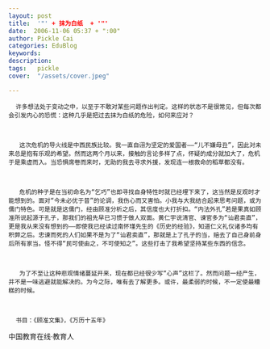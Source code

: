 ```yaml
---
layout: post  
title:  '"' + 抹为白纸  + '"'
date:  2006-11-06 05:37 + ":00" 
author: Pickle Cai  
categories: EduBlog  
keywords: 
description:   
tags:	pickle   
cover:  "/assets/cover.jpeg"  

---  
```

    
      许多想法处于变动之中，以至于不敢对某些问题作出判定。这样的状态不是很常见，但每次都会引发内心的恐慌：这种几乎是把过去抹为白纸的危险，如何来应对？



       这次危机的导火线是中西民族比较。我一直自诩为坚定的爱国者——“儿不嫌母丑”，因此对未来总是抱有乐观的希望。然而这两个月以来，接触的言论多样了点，怀疑的成分就加大了，危机于是乘虚而入。当恐惧席卷而来时，无助的我去寻求外援，发现连一根救命的稻草都没有。



       危机的种子是在当初命名为“乞巧”也即寻找自身特性时就已经埋下来了，这当然是反观时才能想到的。面对“今未必优于昔”的论调，我伤心而又害怕。小我与大我结合起来思考问题，或为儒门特色。可是就是这儒门，经由顾准分析之后，其信度也大打折扣。“内法外孔”若是果真如顾准所说起源于孔子，那我们的祖先早已习惯于做人双面。黄仁宇说清官、谏官多为“讪君卖直”，更是我从来没有想到的——即使我已经读过南怀瑾先生的《历史的经验》，知道仁义礼仪诸多均有积弊之后。忠谏而死的人们如果不是为了“讪君卖直”，那就是上了孔子的当，赔去了自己身前身后所有家当。怪不得“民可使由之，不可使知之”。这些打击了我希望坚持某些东西的信念。



       为了不至让这种悲观情绪蔓延开来，现在都已经很少写“心声”这栏了。然而问题一经产生，并不是一味逃避就能解决的。为今之际，唯有去了解更多。或许，最柔弱的时候，不一定使最糟糕的时候。



      书目：《顾准文集》，《万历十五年》



		    
 中国教育在线·教育人

